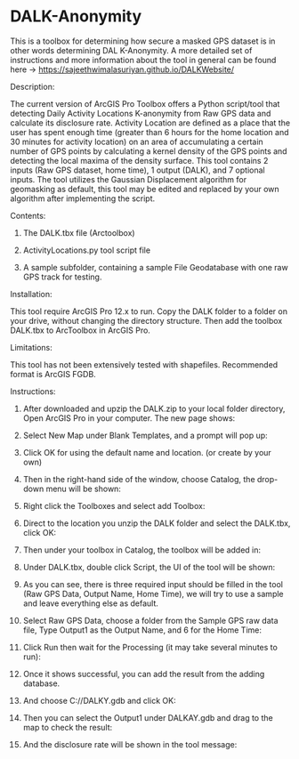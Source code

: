 # DALK-Anonymity
This is a toolbox for determining how secure a masked GPS dataset is in other words determining DAL K-Anonymity. A more detailed set of instructions and more information about the tool in general can be found here -> https://sajeethwimalasuriyan.github.io/DALKWebsite/


Description:

  The current version of ArcGIS Pro Toolbox offers a Python script/tool that detecting Daily Activity Locations K-anonymity from Raw GPS data and calculate its disclosure rate. Activity Location are defined as a place that the user has spent enough time (greater than 6 hours for the home location and 30 minutes for activity location) on an area of accumulating a certain number of GPS points by calculating a kernel density of the GPS points and detecting the local maxima of the density surface. This tool contains 2 inputs (Raw GPS dataset, home time), 1 output (DALK), and 7 optional inputs.
  The tool utilizes the Gaussian Displacement algorithm for geomasking as default, this tool may be edited and replaced by your own algorithm after implementing the script.

Contents:
  1) The DALK.tbx file (Arctoolbox)

  2) ActivityLocations.py tool script file

  3) A sample subfolder, containing a sample File Geodatabase with one raw GPS track for testing.

Installation:

  This tool require ArcGIS Pro 12.x to run. Copy the DALK folder to a folder on your drive, without changing the directory structure. Then add the toolbox DALK.tbx to ArcToolbox in ArcGIS Pro.

Limitations:

  This tool has not been extensively tested with shapefiles. Recommended format is ArcGIS FGDB.

Instructions:

  1) After downloaded and upzip the DALK.zip to your local folder directory, Open ArcGIS Pro in your computer. The new page shows:


  2) Select New Map under Blank Templates, and a prompt will pop up:


  3) Click OK for using the default name and location. (or create by your own)

  4) Then in the right-hand side of the window, choose Catalog, the drop-down menu will be shown:


  5) Right click the Toolboxes and select add Toolbox:


  6) Direct to the location you unzip the DALK folder and select the DALK.tbx, click OK:


  7) Then under your toolbox in Catalog, the toolbox will be added in:


  8) Under DALK.tbx, double click Script, the UI of the tool will be shown:


  9) As you can see, there is three required input should be filled in the tool (Raw GPS Data, Output Name, Home Time), we will try to use a sample and leave everything else as default.

  10) Select Raw GPS Data, choose a folder from the Sample GPS raw data file, Type Output1 as the Output Name, and 6 for the Home Time:


  11) Click Run then wait for the Processing (it may take several minutes to run):


  12) Once it shows successful, you can add the result from the adding database.


  13) And choose C://DALKY.gdb and click OK:


  14) Then you can select the Output1 under DALKAY.gdb and drag to the map to check the result:


  15) And the disclosure rate will be shown in the tool message:

